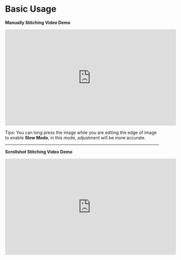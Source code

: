 # Basic Usage

**Manually Stitching Video Demo**

<iframe width="560" height="315" src="https://www.youtube.com/embed/maE0py1QTfo" frameborder="0" allow="autoplay; encrypted-media" allowfullscreen></iframe>

Tips: You can long press the image while you are editing the edge of image to enable **Slow Mode**, in this mode, adjustment will be more accurate.

---

**Scrollshot Stitching Video Demo**

<iframe width="560" height="315" src="https://www.youtube.com/embed/W2J9iusS85c" frameborder="0" allow="autoplay; encrypted-media" allowfullscreen></iframe>